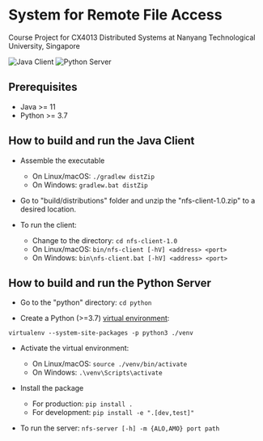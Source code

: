 # System for Remote File Access
Course Project for CX4013 Distributed Systems at Nanyang Technological University, Singapore

![Java Client](https://github.com/zhangks98/CX4013-NFS/workflows/Java%20Client/badge.svg)
![Python Server](https://github.com/zhangks98/CX4013-NFS/workflows/Python%20Server/badge.svg)

## Prerequisites
- Java >= 11
- Python >= 3.7

## How to build and run the Java Client
- Assemble the executable
  - On Linux/macOS: `./gradlew distZip`
  - On Windows: `gradlew.bat distZip`

- Go to "build/distributions" folder and unzip the "nfs-client-1.0.zip" to a desired location.

- To run the client:
  - Change to the directory: `cd nfs-client-1.0`
  - On Linux/macOS: `bin/nfs-client [-hV] <address> <port>`
  - On Windows: `bin\nfs-client.bat [-hV] <address> <port>`

## How to build and run the Python Server
- Go to the "python" directory: `cd python`

- Create a Python (>=3.7) [virtual environment](https://virtualenv.pypa.io/en/latest):

`virtualenv --system-site-packages -p python3 ./venv`

- Activate the virtual environment:
  - On Linux/macOS: `source ./venv/bin/activate`
  - On Windows: `.\venv\Scripts\activate`
  
- Install the package
  - For production: `pip install .`
  - For development: `pip install -e ".[dev,test]"`

- To run the server: `nfs-server [-h] -m {ALO,AMO} port path`

